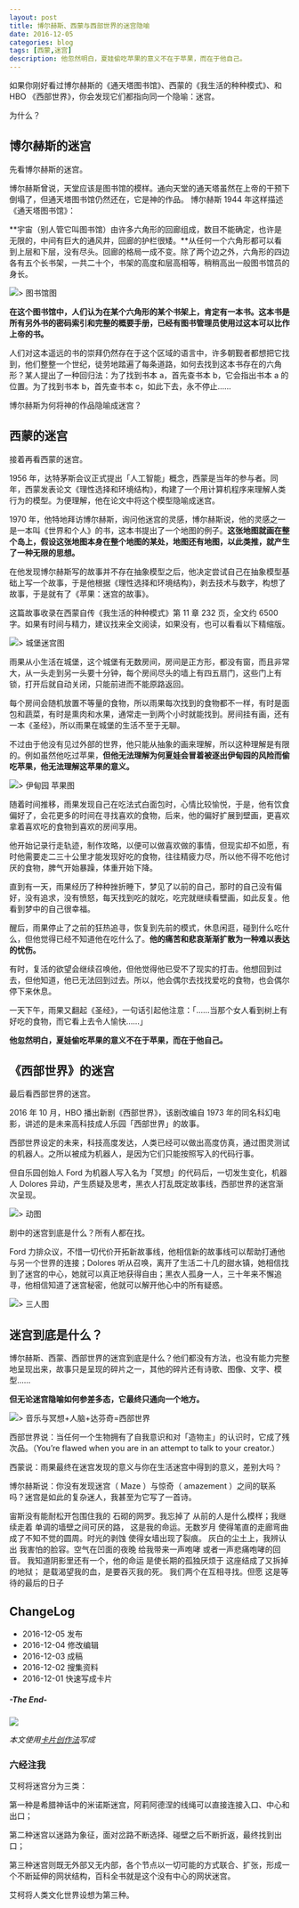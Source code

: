 ```yaml
---
layout: post
title: 博尔赫斯、西蒙与西部世界的迷宫隐喻
date: 2016-12-05
categories: blog
tags: [西蒙,迷宫]
description: 他忽然明白，夏娃偷吃苹果的意义不在于苹果，而在于他自己。
---
```



如果你刚好看过博尔赫斯的《通天塔图书馆》、西蒙的《我生活的种种模式》、和 HBO 《西部世界》，你会发现它们都指向同一个隐喻：迷宫。

为什么？

## 博尔赫斯的迷宫

先看博尔赫斯的迷宫。

博尔赫斯曾说，天堂应该是图书馆的模样。通向天堂的通天塔虽然在上帝的干预下倒塌了，但通天塔图书馆仍然还在，它是神的作品。 博尔赫斯 1944 年这样描述《通天塔图书馆》：

**宇宙（别人管它叫图书馆）由许多六角形的回廊组成，数目不能确定，也许是无限的，中间有巨大的通风井，回廊的护栏很矮。**从任何一个六角形都可以看到上层和下层，没有尽头。回廊的格局一成不变。除了两个边之外，六角形的四边各有五个长书架，一共二十个，书架的高度和层高相等，稍稍高出一般图书馆员的身长。
 
 ![> 图书馆图](http://openmindclub.qiniudn.com/omt/LibraryOfBabel.jpg)
 
**在这个图书馆中，人们认为在某个六角形的某个书架上，肯定有一本书。这本书是所有另外书的密码索引和完整的概要手册，已经有图书管理员使用过这本可以比作上帝的书。**

人们对这本遥远的书的崇拜仍然存在于这个区域的语言中，许多朝觐者都想把它找到，他们整整一个世纪，徒劳地踏遍了每条道路，如何去找到这本书存在的六角形？某人提出了一种回归法：为了找到书本 a，首先查书本 b，它会指出书本 a 的位置。为了找到书本 b，首先查书本 c，如此下去，永不停止…… 

博尔赫斯为何将神的作品隐喻成迷宫？

## 西蒙的迷宫

接着再看西蒙的迷宫。

1956 年，达特茅斯会议正式提出「人工智能」概念，西蒙是当年的参与者。同年，西蒙发表论文《理性选择和环境结构》，构建了一个用计算机程序来理解人类行为的模型。为便理解，他在论文中将这个模型隐喻成迷宫。

1970 年，他特地拜访博尔赫斯，询问他迷宫的灵感，博尔赫斯说，他的灵感之一是一本叫《世界和个人》的书，这本书提出了一个地图的例子。**这张地图就画在整个岛上，假设这张地图本身在整个地图的某处，地图还有地图，以此类推，就产生了一种无限的思想。**
 
 在他发现博尔赫斯写的故事并不存在抽象模型之后，他决定尝试自己在抽象模型基础上写一个故事，于是他根据《理性选择和环境结构》，剥去技术与数字，构想了故事，于是就有了《苹果：迷宫的故事》。

这篇故事收录在西蒙自传《我生活的种种模式》第 11 章 232 页，全文约 6500 字。如果有时间与精力，建议找来全文阅读，如果没有，也可以看看以下精缩版。

![> 城堡迷宫图](http://openmindclub.qiniudn.com/omt/EscherMaze.jpg)

雨果从小生活在城堡，这个城堡有无数房间，房间是正方形，都没有窗，而且非常大，从一头走到另一头要十分钟，每个房间尽头的墙上有四五扇门，这些门上有锁，打开后就自动关闭，只能前进而不能原路返回。

每个房间会随机放置不等量的食物，所以雨果每次找到的食物都不一样，有时是面包和蔬菜，有时是熏肉和水果，通常走一到两个小时就能找到。房间挂有画，还有一本《圣经》，所以雨果在城堡的生活不至于无聊。

不过由于他没有见过外部的世界，他只能从抽象的画来理解，所以这种理解是有限的。例如虽然他吃过苹果，**但他无法理解为何夏娃会冒着被逐出伊甸园的风险而偷吃苹果，他无法理解这苹果的意义。**

![> 伊甸园 苹果图](http://openmindclub.qiniudn.com/omt/AppleEden.jpg)

随着时间推移，雨果发现自己在吃法式白面包时，心情比较愉悦，于是，他有饮食偏好了，会花更多的时间在寻找喜欢的食物，后来，他的偏好扩展到壁画，更喜欢拿着喜欢吃的食物到喜欢的房间享用。

他开始记录行走轨迹，制作攻略，以便可以做喜欢做的事情，但现实却不如愿，有时他需要走二三十公里才能发现好吃的食物，往往精疲力尽，所以他不得不吃他讨厌的食物，脾气开始暴躁，体重开始下降。

直到有一天，雨果经历了种种挫折睡下，梦见了以前的自己，那时的自己没有偏好，没有追求，没有愤怒，每天找到吃的就吃，吃完就继续看壁画，如此反复。他看到梦中的自己很幸福。

醒后，雨果停止了之前的狂热追寻，恢复到先前的模式，休息闲逛，碰到什么吃什么，但他觉得已经不知道他在吃什么了。**他的痛苦和悲哀渐渐扩散为一种难以表达的忧伤。**

有时，复活的欲望会继续召唤他，但他觉得他已受不了现实的打击。他想回到过去，但他知道，他已无法回到过去。所以，他会偶尔去找找爱吃的食物，也会偶尔停下来休息。

一天下午，雨果又翻起《圣经》，一句话引起他注意：「……当那个女人看到树上有好吃的食物，而它看上去令人愉快……」

**他忽然明白，夏娃偷吃苹果的意义不在于苹果，而在于他自己。**

## 《西部世界》的迷宫

最后看西部世界的迷宫。

2016 年 10 月，HBO 播出新剧《西部世界》，该剧改编自 1973 年的同名科幻电影，讲述的是未来高科技成人乐园「西部世界」的故事。
 
 西部世界设定的未来，科技高度发达，人类已经可以做出高度仿真，通过图灵测试的机器人。之所以被成为机器人，是因为它们只能按照写入的代码行事。
 
但自乐园创始人 Ford 为机器人写入名为「冥想」的代码后，一切发生变化，机器人 Dolores 异动，产生质疑及思考，黑衣人打乱既定故事线，西部世界的迷宫渐次呈现。
 
![> 动图](http://openmindclub.qiniudn.com/omt/Maze01.gif)

剧中的迷宫到底是什么？所有人都在找。

Ford 力排众议，不惜一切代价开拓新故事线，他相信新的故事线可以帮助打通他与另一个世界的连接；Dolores 听从召唤，离开了生活二十几的甜水镇，她相信找到了迷宫的中心，她就可以真正地获得自由；黑衣人孤身一人，三十年来不懈追寻，他相信知道了迷宫秘密，他就可以解开他心中的所有疑惑。

![> 三人图](http://openmindclub.qiniudn.com/omt/Maze07.jpg)

## 迷宫到底是什么？

博尔赫斯、西蒙、西部世界的迷宫到底是什么？他们都没有方法，也没有能力完整地呈现出来，故事只是呈现的碎片之一，其他的碎片还有诗歌、图像、文字、模型……

**但无论迷宫隐喻如何参差多态，它最终只通向一个地方。**

![> 音乐与冥想+人脑+达芬奇=西部世界](http://openmindclub.qiniudn.com/omt/Maze10.jpg)

西部世界说：当任何一个生物拥有了自我意识和对「造物主」的认识时，它成了残次品。（You’re flawed when you are in an attempt to talk to your creator.）

西蒙说：雨果最终在迷宫发现的意义与你在生活迷宫中得到的意义，差别大吗？

博尔赫斯说：你没有发现迷宫（ Maze ）与惊奇（ amazement ）之间的联系吗？迷宫是如此的复杂迷人，我甚至为它写了一首诗。

宙斯没有能耐松开包围住我的
石砌的网罗。我忘掉了
从前的人是什么模样；我继续走着
单调的墙壁之间可厌的路，
这是我的命运。无数岁月
使得笔直的走廊弯曲
成了不知不觉的圆周。时光的剥蚀
使得女墙出现了裂痕。
灰白的尘土上，我辨认出
我害怕的脸容。空气在凹面的夜晚
给我带来一声咆哮
或者一声悲痛咆哮的回音。
我知道阴影里还有一个，他的命运
是使长期的孤独厌烦于
这座结成了又拆掉的地狱；
是载渴望我的血，是要吞灭我的死。
我们两个在互相寻找。但愿
这是等待的最后的日子

## ChangeLog

- 2016-12-05 发布
- 2016-12-04 修改编辑
- 2016-12-03 成稿
- 2016-12-02 搜集资料
- 2016-12-01 快速写成卡片

##### -The End-

![](http://openmindclub.qiniudn.com/omt/CardWriting.jpg)

*本文使用[卡片创作法](http://xiaoyan.work/blog/2016/11/20/NabokovWriteStyle/)写成*




### 六经注我

艾柯将迷宫分为三类：

第一种是希腊神话中的米诺斯迷宫，阿莉阿德涅的线绳可以直接连接入口、中心和出口；

第二种迷宫以迷路为象征，面对岔路不断选择、碰壁之后不断折返，最终找到出口；

第三种迷宫则既无外部又无内部，各个节点以一切可能的方式联合、扩张，形成一个不断延伸的网状结构，百科全书就是这个没有中心的网状迷宫。

艾柯将人类文化世界设想为第三种。





